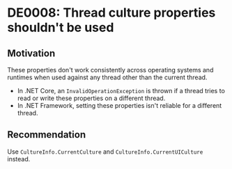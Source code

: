 <!--
M:System.Threading.Thread.get_CurrentCulture
M:System.Threading.Thread.get_CurrentUICulture
M:System.Threading.Thread.set_CurrentCulture(System.Globalization.CultureInfo)
M:System.Threading.Thread.set_CurrentUICulture(System.Globalization.CultureInfo)
-->

# DE0008: Thread culture properties shouldn't be used

## Motivation

These properties don't work consistently across operating systems and runtimes when used against 
any thread other than the current thread.

* In .NET Core, an `InvalidOperationException` is thrown if a thread tries
to read or write these properties on a different thread.
* In .NET Framework, setting these properties isn't reliable for a different thread. 

## Recommendation

Use `CultureInfo.CurrentCulture` and `CultureInfo.CurrentUICulture` instead.
